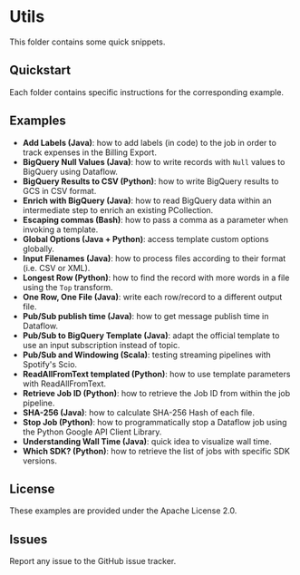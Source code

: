 # Utils

This folder contains some quick snippets.

## Quickstart

Each folder contains specific instructions for the corresponding example.

## Examples

* **Add Labels (Java)**: how to add labels (in code) to the job in order to track expenses in the Billing Export.
* **BigQuery Null Values (Java)**: how to write records with `Null` values to BigQuery using Dataflow.
* **BigQuery Results to CSV (Python)**: how to write BigQuery results to GCS in CSV format.
* **Enrich with BigQuery (Java)**: how to read BigQuery data within an intermediate step to enrich an existing PCollection.
* **Escaping commas (Bash)**: how to pass a comma as a parameter when invoking a template.
* **Global Options (Java + Python)**: access template custom options globally.
* **Input Filenames (Java)**: how to process files according to their format (i.e. CSV or XML).
* **Longest Row (Python)**: how to find the record with more words in a file using the `Top` transform.
* **One Row, One File (Java)**: write each row/record to a different output file.
* **Pub/Sub publish time (Java)**: how to get message publish time in Dataflow.
* **Pub/Sub to BigQuery Template (Java)**: adapt the official template to use an input subscription instead of topic.
* **Pub/Sub and Windowing (Scala)**: testing streaming pipelines with Spotify's Scio.
* **ReadAllFromText templated (Python)**: how to use template parameters with ReadAllFromText.
* **Retrieve Job ID (Python)**: how to retrieve the Job ID from within the job pipeline.
* **SHA-256 (Java)**: how to calculate SHA-256 Hash of each file.
* **Stop Job (Python)**: how to programmatically stop a Dataflow job using the Python Google API Client Library.
* **Understanding Wall Time (Java)**: quick idea to visualize wall time.
* **Which SDK? (Python)**: how to retrieve the list of jobs with specific SDK versions.

## License

These examples are provided under the Apache License 2.0.

## Issues

Report any issue to the GitHub issue tracker.
